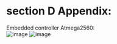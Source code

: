 # section D Appendix:

Embedded controller Atmega2560:                                                                        
![image](https://github.com/user-attachments/assets/a28f824a-e195-46a1-a73c-a0d81df7f0c4)
![image](https://github.com/user-attachments/assets/d105919f-5e30-4404-9c18-6cc9f8041c1b)
